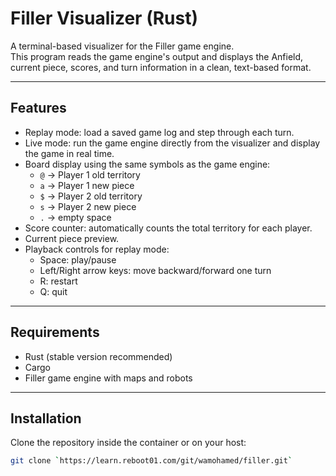 # Filler Visualizer (Rust)

A terminal-based visualizer for the Filler game engine.  
This program reads the game engine's output and displays the Anfield, current piece, scores, and turn information in a clean, text-based format.

---

## Features

- Replay mode: load a saved game log and step through each turn.
- Live mode: run the game engine directly from the visualizer and display the game in real time.
- Board display using the same symbols as the game engine:
  - `@` → Player 1 old territory
  - `a` → Player 1 new piece
  - `$` → Player 2 old territory
  - `s` → Player 2 new piece
  - `.` → empty space
- Score counter: automatically counts the total territory for each player.
- Current piece preview.
- Playback controls for replay mode:
  - Space: play/pause
  - Left/Right arrow keys: move backward/forward one turn
  - R: restart
  - Q: quit

---

## Requirements

- Rust (stable version recommended)
- Cargo
- Filler game engine with maps and robots

---

## Installation

Clone the repository inside the container or on your host:

```bash
git clone `https://learn.reboot01.com/git/wamohamed/filler.git`

